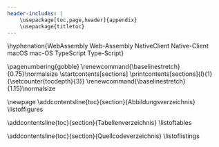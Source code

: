 ```yaml
---
header-includes: |
    \usepackage[toc,page,header]{appendix}
    \usepackage{titletoc}
---
```

\hyphenation{WebAssembly Web-Assembly NativeClient Native-Client macOS mac-OS TypeScript Type-Script}

\pagenumbering{gobble}
\renewcommand{\baselinestretch}{0.75}\normalsize
\startcontents[sections]
\printcontents[sections]{l}{1}{\setcounter{tocdepth}{3}}
\renewcommand{\baselinestretch}{1.15}\normalsize

\newpage
\addcontentsline{toc}{section}{Abbildungsverzeichnis}
\listoffigures

\addcontentsline{toc}{section}{Tabellenverzeichnis}
\listoftables

\addcontentsline{toc}{section}{Quellcodeverzeichnis}
\listoflistings

